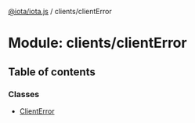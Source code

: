 [@iota/iota.js](../README.md) / clients/clientError

# Module: clients/clientError

## Table of contents

### Classes

- [ClientError](../classes/clients_clienterror.clienterror.md)
